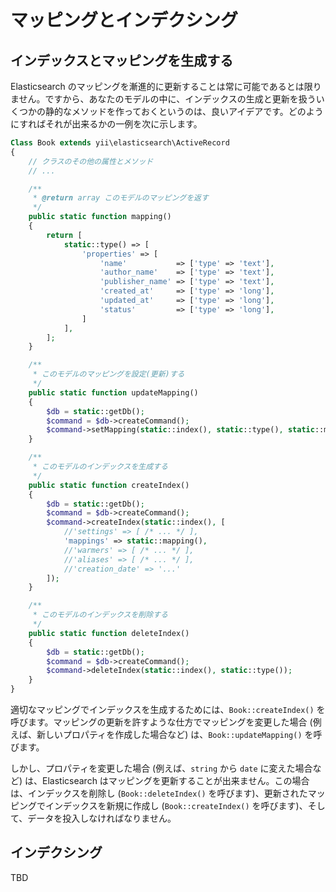 マッピングとインデクシング
==========================

## インデックスとマッピングを生成する

Elasticsearch のマッピングを漸進的に更新することは常に可能であるとは限りません。ですから、あなたのモデルの中に、インデックスの生成と更新を扱ういくつかの静的なメソッドを作っておくというのは、良いアイデアです。どのようにすればそれが出来るかの一例を次に示します。

```php
Class Book extends yii\elasticsearch\ActiveRecord
{
    // クラスのその他の属性とメソッド
    // ...

    /**
     * @return array このモデルのマッピングを返す
     */
    public static function mapping()
    {
        return [
            static::type() => [
                'properties' => [
                    'name'           => ['type' => 'text'],
                    'author_name'    => ['type' => 'text'],
                    'publisher_name' => ['type' => 'text'],
                    'created_at'     => ['type' => 'long'],
                    'updated_at'     => ['type' => 'long'],
                    'status'         => ['type' => 'long'],
                ]
            ],
        ];
    }

    /**
     * このモデルのマッピングを設定(更新)する
     */
    public static function updateMapping()
    {
        $db = static::getDb();
        $command = $db->createCommand();
        $command->setMapping(static::index(), static::type(), static::mapping());
    }

    /**
     * このモデルのインデックスを生成する
     */
    public static function createIndex()
    {
        $db = static::getDb();
        $command = $db->createCommand();
        $command->createIndex(static::index(), [
            //'settings' => [ /* ... */ ],
            'mappings' => static::mapping(),
            //'warmers' => [ /* ... */ ],
            //'aliases' => [ /* ... */ ],
            //'creation_date' => '...'
        ]);
    }

    /**
     * このモデルのインデックスを削除する
     */
    public static function deleteIndex()
    {
        $db = static::getDb();
        $command = $db->createCommand();
        $command->deleteIndex(static::index(), static::type());
    }
}
```

適切なマッピングでインデックスを生成するためには、`Book::createIndex()` を呼びます。マッピングの更新を許すような仕方でマッピングを変更した場合 (例えば、新しいプロパティを作成した場合など) は、`Book::updateMapping()` を呼びます。

しかし、プロパティを変更した場合 (例えば、`string` から `date` に変えた場合など) は、Elasticsearch はマッピングを更新することが出来ません。この場合は、インデックスを削除し (`Book::deleteIndex()` を呼びます)、更新されたマッピングでインデックスを新規に作成し (`Book::createIndex()` を呼びます)、そして、データを投入しなければなりません。

## インデクシング
TBD
